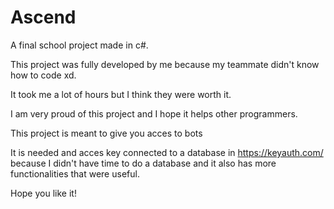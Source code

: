 # Ascend

A final school project made in c#.

This project was fully developed by me because my teammate didn't know how to code xd.

It took me a lot of hours but I think they were worth it.

I am very proud of this project and I hope it helps other programmers.

This project is meant to give you acces to bots

It is needed and acces key connected to a database in https://keyauth.com/ because I didn't have time to do a database and it also has more functionalities that were useful.

Hope you like it!
